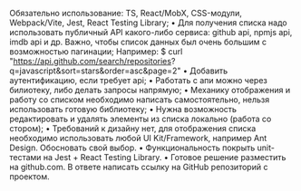 Обязательно использование: TS, React/MobX, CSS-модули, Webpack/Vite, Jest, React Testing Library;
• Для получения списка надо использовать публичный АРІ какого-либо сервиса: github api, npmjs api,
imdb api и др. Важно, чтобы список данных был очень большим с возможностью пагинации;
Например:
$ curl "https://api.github.com/search/repositories?
q=javascript&sort=stars&order=asc&page=2"
• Добавить аутентификацию, если требует арі;
• Работать с апи можно через билиотеку, либо делать запросы напрямую;
• Механику отображения и работу со списком необходимо написать самостоятельно, нельзя использовать готовую библиотеку;
• Нужна возможность редактировать и удалять элементы из списка локально (работа со стором);
• Требований к дизайну нет, для отображения списка необходимо использовать любой UI
Kit/Framework, например Ant Design. Обосновать свой выбор.
• Функциональность покрыть unit-тестами на Jest + React Testing Library.
• Готовое решение разместить на github.com. В ответе написать ссылку на GitHub репозиторий с проектом.
